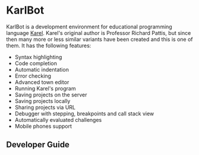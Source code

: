 # KarlBot

KarlBot is a development environment for educational programming language [Karel](https://compedu.stanford.edu/karel-reader/docs/python/en/chapter1.html). Karel's original author is Professor Richard Pattis, but since then many more or less similar variants have been created and this is one of them. It has the following features:

- Syntax highlighting
- Code completion
- Automatic indentation
- Error checking
- Advanced town editor
- Running Karel's program
- Saving projects on the server
- Saving projects locally
- Sharing projects via URL
- Debugger with stepping, breakpoints and call stack view 
- Automatically evaluated challenges
- Mobile phones support

## Developer Guide